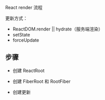 React render 流程



更新方式：

- ReactDOM.render || hydrate（服务端渲染）
- setState
- forceUpdate



## 步骤

- 创建 ReactRoot

- 创建 FiberRoot 和 RootFiber

- 创建更新

